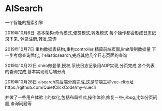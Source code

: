 # AISearch
一个智能的搜索引擎


2019年10月6日:
基本架构:命令模式,便签模式,转发模式
每个操作都会形成日志记录下来,
登录注册,转发,查询

2019年10月7日
重构数据表结构,重构controller,精简前端页面,limit限制数据量
下一步考虑查询优化,上elasticsearch,完成其他几个日志页面的查询

2019年10月22日
shiro做登录,授权,系统日志记录用AOP实现,分页完成,各个列表的查询完成,基本实现前后端分离

2019年10月26日
aisearch前后端分离完成,这是前端工程vue-cli地址https://github.com/QuietClickCode/my-vuecli

并做了一些用户体验上的优化,包括布局样式,操作体验,修复一些小bug,比如分页问题,查询问题等
